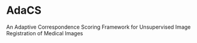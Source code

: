 # AdaCS
An Adaptive Correspondence Scoring Framework for Unsupervised Image Registration of Medical Images

